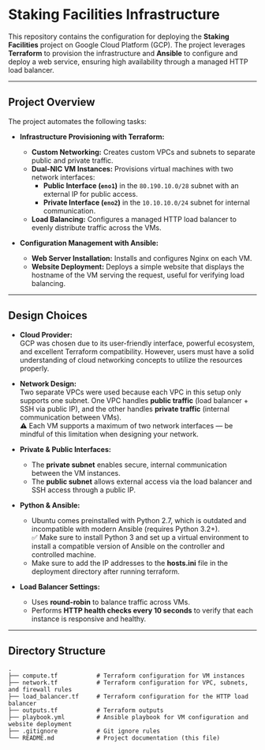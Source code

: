 # Staking Facilities Infrastructure

This repository contains the configuration for deploying the **Staking Facilities** project on Google Cloud Platform (GCP). The project leverages **Terraform** to provision the infrastructure and **Ansible** to configure and deploy a web service, ensuring high availability through a managed HTTP load balancer.

---

## Project Overview

The project automates the following tasks:

- **Infrastructure Provisioning with Terraform:**
  - **Custom Networking:** Creates custom VPCs and subnets to separate public and private traffic.
  - **Dual-NIC VM Instances:** Provisions virtual machines with two network interfaces:
    - **Public Interface (`eno1`)** in the `80.190.10.0/28` subnet with an external IP for public access.
    - **Private Interface (`eno2`)** in the `10.10.10.0/24` subnet for internal communication.
  - **Load Balancing:** Configures a managed HTTP load balancer to evenly distribute traffic across the VMs.

- **Configuration Management with Ansible:**
  - **Web Server Installation:** Installs and configures Nginx on each VM.
  - **Website Deployment:** Deploys a simple website that displays the hostname of the VM serving the request, useful for verifying load balancing.

---

## Design Choices

- **Cloud Provider:**  
  GCP was chosen due to its user-friendly interface, powerful ecosystem, and excellent Terraform compatibility. However, users must have a solid understanding of cloud networking concepts to utilize the resources properly.

- **Network Design:**  
  Two separate VPCs were used because each VPC in this setup only supports one subnet. One VPC handles **public traffic** (load balancer + SSH via public IP), and the other handles **private traffic** (internal communication between VMs).  
  ⚠️ Each VM supports a maximum of two network interfaces — be mindful of this limitation when designing your network.

- **Private & Public Interfaces:**  
  - The **private subnet** enables secure, internal communication between the VM instances.
  - The **public subnet** allows external access via the load balancer and SSH access through a public IP.

- **Python & Ansible:**  
  - Ubuntu comes preinstalled with Python 2.7, which is outdated and incompatible with modern Ansible (requires Python 3.2+).  
  ✅ Make sure to install Python 3 and set up a virtual environment to install a compatible version of Ansible on the controller and controlled machine.
  - Make sure to add the IP addresses to the **hosts.ini** file in the deployment directory after running terraform.

- **Load Balancer Settings:**
  - Uses **round-robin** to balance traffic across VMs.
  - Performs **HTTP health checks every 10 seconds** to verify that each instance is responsive and healthy.

---

## Directory Structure

```text
.
├── compute.tf           # Terraform configuration for VM instances
├── network.tf           # Terraform configuration for VPC, subnets, and firewall rules
├── load_balancer.tf     # Terraform configuration for the HTTP load balancer
├── outputs.tf           # Terraform outputs
├── playbook.yml         # Ansible playbook for VM configuration and website deployment
├── .gitignore           # Git ignore rules
└── README.md            # Project documentation (this file)
